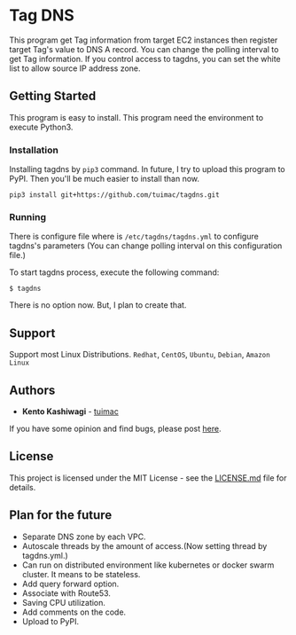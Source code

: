 # Tag DNS

This program get Tag information from target EC2 instances then register target Tag's value to DNS A record.
You can change the polling interval to get Tag information.
If you control access to tagdns, you can set the white list to allow source IP address zone.


## Getting Started

This program is easy to install. This program need the environment to execute Python3.


### Installation

Installing tagdns by `pip3` command. In future, I try to upload this program to PyPI.
Then you'll be much easier to install than now.

```
pip3 install git+https://github.com/tuimac/tagdns.git
```

### Running
There is configure file where is `/etc/tagdns/tagdns.yml` to configure tagdns's parameters
(You can change polling interval on this configuration file.)

To start tagdns process, execute the following command:

```
$ tagdns
```

There is no option now. But, I plan to create that.

## Support

Support  most Linux Distributions.
`Redhat`, `CentOS`, `Ubuntu`, `Debian`, `Amazon Linux`

## Authors

* **Kento Kashiwagi** - [tuimac](https://github.com/tuimac)

If you have some opinion and find bugs, please post [here](https://github.com/tuimac/tagdns/issues).

## License

This project is licensed under the MIT License - see the [LICENSE.md](LICENSE.md) file for details.

## Plan for the future

* Separate DNS zone by each VPC.
* Autoscale threads by the amount of access.(Now setting thread by tagdns.yml.)
* Can run on distributed environment like kubernetes or docker swarm cluster. It means to be stateless.
* Add query forward option.
* Associate with Route53.
* Saving CPU utilization.
* Add comments on the code.
* Upload to PyPI.
